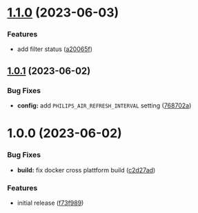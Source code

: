 # [1.1.0](https://github.com/r1sim/philips-air-to-mqtt/compare/v1.0.1...v1.1.0) (2023-06-03)


### Features

* add filter status ([a20065f](https://github.com/r1sim/philips-air-to-mqtt/commit/a20065f1cf85c86aa97d8831d7a28ecc07d04a4f))

## [1.0.1](https://github.com/r1sim/philips-air-to-mqtt/compare/v1.0.0...v1.0.1) (2023-06-02)


### Bug Fixes

* **config:** add `PHILIPS_AIR_REFRESH_INTERVAL` setting ([768702a](https://github.com/r1sim/philips-air-to-mqtt/commit/768702a90124b3b8231c455376da5b0e2b15d993))

# 1.0.0 (2023-06-02)


### Bug Fixes

* **build:** fix docker cross plattform build ([c2d27ad](https://github.com/r1sim/philips-air-to-mqtt/commit/c2d27ad7d34bd70791cafb57f973490b46f5fdee))


### Features

* initial release ([f73f989](https://github.com/r1sim/philips-air-to-mqtt/commit/f73f989e8680f1ae5c99dd44c334923e7acb207c))
